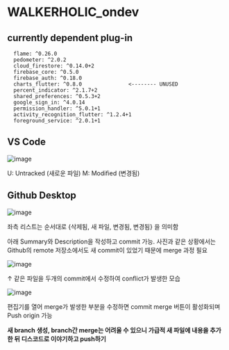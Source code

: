 # WALKERHOLIC_ondev

## currently dependent plug-in
```
  flame: ^0.26.0
  pedometer: ^2.0.2
  cloud_firestore: ^0.14.0+2
  firebase_core: ^0.5.0
  firebase_auth: ^0.18.0
  charts_flutter: ^0.8.0               <-------- UNUSED
  percent_indicator: ^2.1.7+2
  shared_preferences: ^0.5.3+2
  google_sign_in: ^4.0.14
  permission_handler: ^5.0.1+1
  activity_recognition_flutter: ^1.2.4+1
  foreground_service: ^2.0.1+1
```
## VS Code
 ![image](https://user-images.githubusercontent.com/20199960/97769000-a8f45400-1b6a-11eb-8453-1102e75541d5.png)
 
 U: Untracked (새로운 파일)
 M: Modified (변경됨)
 
## Github Desktop
![image](https://user-images.githubusercontent.com/20199960/97769373-a47d6a80-1b6d-11eb-89eb-9d95ac15942f.png)

 좌측 리스트는 순서대로 {삭제됨, 새 파일, 변경됨, 변경됨} 을 의미함
 
 아래 Summary와 Description을 작성하고 commit 가능.
 사진과 같은 상황에서는 Github의 remote 저장소에서도 새 commit이 있었기 때문에 merge 과정 필요 
 
![image](https://user-images.githubusercontent.com/20199960/97769149-da215400-1b6b-11eb-97c1-f7455a96e3fe.png)

 ↑ 같은 파일을 두개의 commit에서 수정하여 conflict가 발생한 모습
 
![image](https://user-images.githubusercontent.com/20199960/97769189-194fa500-1b6c-11eb-978d-aa4f29f9f207.png)

 편집기를 열어 merge가 발생한 부분을 수정하면 commit merge 버튼이 활성화되며 Push origin 가능

**새 branch 생성, branch간 merge는 어려울 수 있으니 가급적 새 파일에 내용을 추가한 뒤 디스코드로 이야기하고 push하기**
